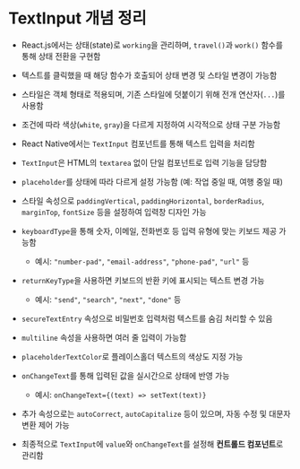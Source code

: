 # TextInput 개념 정리

- React.js에서는 상태(state)로 `working`을 관리하며, `travel()`과 `work()` 함수를 통해 상태 전환을 구현함  
- 텍스트를 클릭했을 때 해당 함수가 호출되어 상태 변경 및 스타일 변경이 가능함  
- 스타일은 객체 형태로 적용되며, 기존 스타일에 덧붙이기 위해 전개 연산자(`...`)를 사용함  
- 조건에 따라 색상(`white`, `gray`)을 다르게 지정하여 시각적으로 상태 구분 가능함


- React Native에서는 `TextInput` 컴포넌트를 통해 텍스트 입력을 처리함  
- `TextInput`은 HTML의 `textarea` 없이 단일 컴포넌트로 입력 기능을 담당함  
- `placeholder`를 상태에 따라 다르게 설정 가능함 (예: 작업 중일 때, 여행 중일 때)


- 스타일 속성으로 `paddingVertical`, `paddingHorizontal`, `borderRadius`, `marginTop`, `fontSize` 등을 설정하여 입력창 디자인 가능  
- `keyboardType`을 통해 숫자, 이메일, 전화번호 등 입력 유형에 맞는 키보드 제공 가능함  
  - 예시: `"number-pad"`, `"email-address"`, `"phone-pad"`, `"url"` 등


- `returnKeyType`을 사용하면 키보드의 반환 키에 표시되는 텍스트 변경 가능  
  - 예시: `"send"`, `"search"`, `"next"`, `"done"` 등


- `secureTextEntry` 속성으로 비밀번호 입력처럼 텍스트를 숨김 처리할 수 있음  
- `multiline` 속성을 사용하면 여러 줄 입력이 가능함


- `placeholderTextColor`로 플레이스홀더 텍스트의 색상도 지정 가능  
- `onChangeText`를 통해 입력된 값을 실시간으로 상태에 반영 가능  
  - 예시: `onChangeText={(text) => setText(text)}`


- 추가 속성으로는 `autoCorrect`, `autoCapitalize` 등이 있으며, 자동 수정 및 대문자 변환 제어 가능  
- 최종적으로 `TextInput`에 `value`와 `onChangeText`를 설정해 **컨트롤드 컴포넌트**로 관리함
